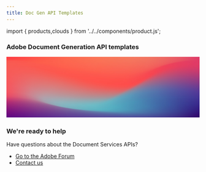 ```yaml
---
title: Doc Gen API Templates
---
```



import { products,clouds } from '../../components/product.js';

<Hero slots="heading" layout="section" variant="fullwidth" customLayout className="herobgImage Hero-Banner"/>

### Adobe Document Generation API templates

<ProductCardGrid clouds={clouds} products={products} showName={true} showDescription={false} interaction={true} buttonName="Download" showBorder={false} imgHeight="1300" isCentered={true} theme="light" className="Download-sample-templates"/>

<SummaryBlock slots="image, heading, text, buttons" theme="lightest" background="white" className="We-are-ready-to-help" />

![summary block bg img](../images/bg-hero.jpeg)

### We're ready to help

Have questions about the Document Services APIs?

- [Go to the Adobe Forum](https://www.adobe.com/go/pdftoolsapi_forum)
- [Contact us](../pricing/contacts.md)